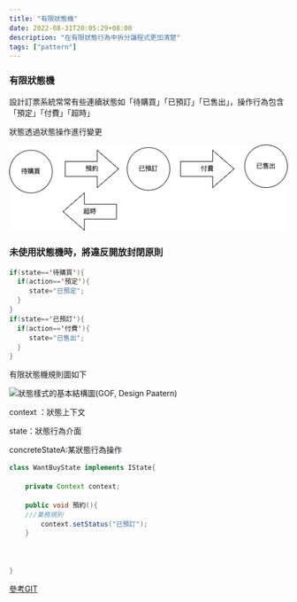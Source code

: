 ```yaml
---
title: "有限狀態機"
date: 2022-08-31T20:05:29+08:00
description: "在有限狀態行為中拆分讓程式更加清楚"
tags: ["pattern"]
---
```

### 有限狀態機

設計訂票系統常常有些連續狀態如「待購買」「已預訂」「已售出」，操作行為包含「預定」「付費」「超時」

狀態透過狀態操作進行變更

![1662099770256](image/status/1662099770256.png)


### 未使用狀態機時，將違反開放封閉原則


```java
if(state=='待購買'){
  if(action=='預定'){
     state="已預定";
  }
}
if(state=='已預訂'){
  if(action=='付費'){
     state="已售出";
  }
}

```

有限狀態機規則圖如下

![狀態樣式的基本結構圖(GOF, Design Paatern)](http://images.kenming.idv.tw/medias/soft-imgs/um_state_pattern_02.jpg)

context ：狀態上下文

state：狀態行為介面

concreteStateA:某狀態行為操作


```java
class WantBuyState implements IState{

    private Context context;

    public void 預約(){
	///業務規則
        context.setStatus("已預訂");
    }



}
```


[參考GIT](git@github.com:h8000572003/commons-design.git)
